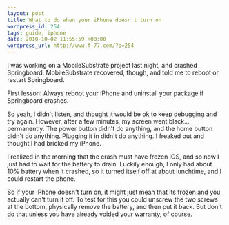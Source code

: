 ```yaml
--- 
layout: post
title: What to do when your iPhone doesn't turn on.
wordpress_id: 254
tags: guide, iphone
date: 2010-10-02 11:55:59 +08:00
wordpress_url: http://www.f-77.com/?p=254
---
```

I was working on a MobileSubstrate project last night, and crashed Springboard. MobileSubstrate recovered, though, and told me to reboot or restart Springboard.

First lesson: Always reboot your iPhone and uninstall your package if Springboard crashes.

So yeah, I didn't listen, and thought it would be ok to keep debugging and try again. However, after a few minutes, my screen went black... permanently. The power button didn't do anything, and the home button didn't do anything. Plugging it in didn't do anything. I freaked out and thought I had bricked my iPhone.

I realized in the morning that the crash must have frozen iOS, and so now I just had to wait for the battery to drain. Luckily enough, I only had about 10% battery when it crashed, so it turned itself off at about lunchtime, and I could restart the phone.

So if your iPhone doesn't turn on, it might just mean that its frozen and you actually can't turn it off. To test for this you could unscrew the two screws at the bottom, physically remove the battery, and then put it back. But don't do that unless you have already voided your warranty, of course.
